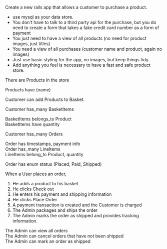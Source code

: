 Create a new rails app that allows a customer to purchase a product.

- use mysql as your data store.
- You don't have to talk to a third party api for the purchase, but you do need to create a form that takes a fake credit card number as a form of payment
- You just need to have a view of all products (no need for product images, just titles)
- You need a view of all purchases (customer name and product, again no images)
- Just use basic styling for the app, no images, but keep things tidy.
- Add anything you feel is necessary to have a fast and safe product store.



There are Products in the store

Products have (name)

Customer can add Products to Basket.

Customer has_many BasketItems

BasketItems belongs_to Product  
BasketItems have quantity

Customer has_many Orders

Order has timestamps, payment info  
Order has_many LineItems  
LineItems belong_to Product, quantity

Order has enum status (Placed, Paid, Shipped)

When a User places an order,

1. He adds a product to his basket
2. He clicks Check out
3. He enters his payment and shipping information
4. He clicks Place Order
5. A payment transaction is created and the Customer is charged
6. The Admin packages and ships the order
7. The Admin marks the order as shipped and provides tracking information.



The Admin can view all orders  
The Admin can cancel orders that have not been shipped  
The Admin can mark an order as shipped  
